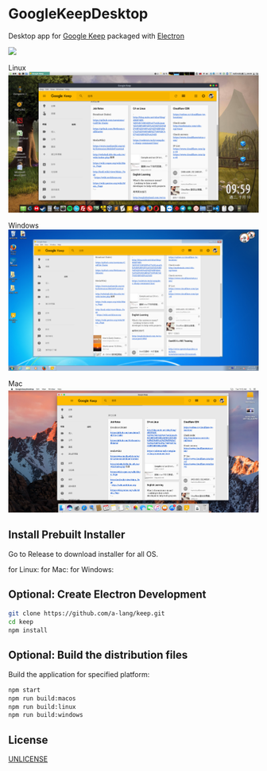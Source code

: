 # GoogleKeepDesktop 

Desktop app for [Google Keep][google-keep] packaged with [Electron][electron]

![](screenshot.png)

Linux
![](screenshot-linux.png)

Windows
![](screenshot-win.png)

Mac
![](screenshot-mac.png)

## Install Prebuilt Installer

Go to Release to download installer for all OS.

for Linux: 
for Mac:
for Windows:


## Optional: Create Electron Development

```sh
git clone https://github.com/a-lang/keep.git
cd keep
npm install
```

## Optional: Build the distribution files

Build the application for specified platform:

```sh
npm start
npm run build:macos
npm run build:linux
npm run build:windows
```

## License

[UNLICENSE][unlicense]

[google-keep]: https://keep.google.com
[electron]: http://electron.atom.io
[unlicense]: http://unlicense.org
